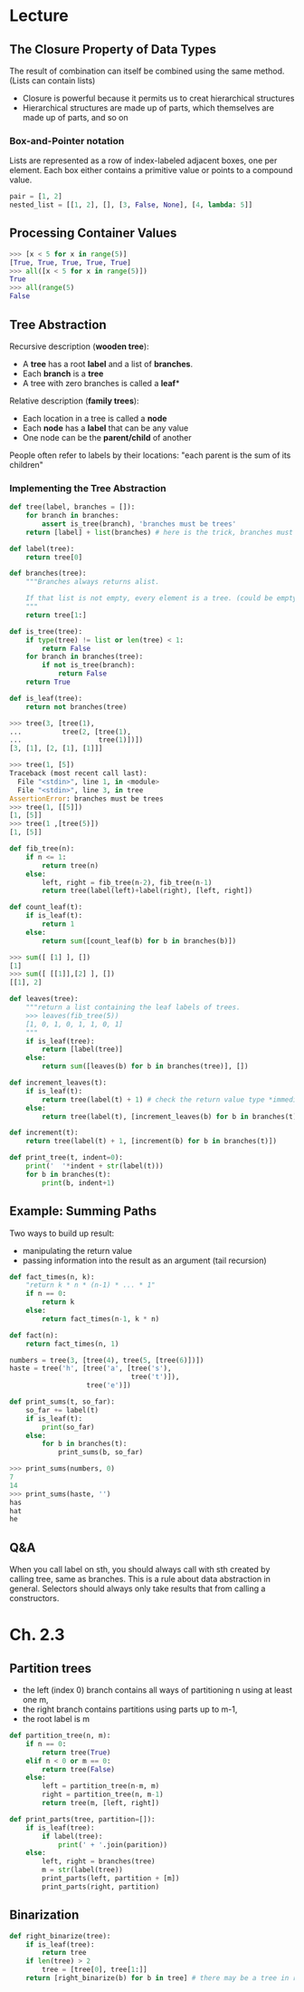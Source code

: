 # Lecture
## The Closure Property of Data Types
The result of combination can itself be combined using the same method. (Lists can contain lists)
- Closure is powerful because it permits us to creat hierarchical structures
- Hierarchical structures are made up of parts, which themselves are made up of parts, and so on

### Box-and-Pointer notation
Lists are represented as a row of index-labeled adjacent boxes, one per element. Each box either contains a primitive value or points to a compound value.
```python
pair = [1, 2]
nested_list = [[1, 2], [], [3, False, None], [4, lambda: 5]]
```

## Processing Container Values
```python
>>> [x < 5 for x in range(5)]
[True, True, True, True, True]
>>> all([x < 5 for x in range(5)])
True
>>> all(range(5)
False
```

## Tree Abstraction
Recursive description (**wooden tree**):
- A **tree** has a root **label** and a list of **branches**.
- Each **branch** is a **tree**
- A tree with zero branches is called a **leaf***

Relative description (**family trees**):
- Each location in a tree is called a **node**
- Each **node** has a **label** that can be any value
- One node can be the **parent/child** of another

People often refer to labels by their locations: "each parent is the sum of its children"

### Implementing the Tree Abstraction
```python
def tree(label, branches = []):
    for branch in branches:
        assert is_tree(branch), 'branches must be trees'
    return [label] + list(branches) # here is the trick, branches must be a *list of tree* not *tree*.

def label(tree):
    return tree[0]

def branches(tree):
    """Branches always returns alist.

    If that list is not empty, every element is a tree. (could be empty)
    """
    return tree[1:]

def is_tree(tree):
    if type(tree) != list or len(tree) < 1:
        return False
    for branch in branches(tree):
        if not is_tree(branch):
            return False
    return True

def is_leaf(tree):
    return not branches(tree)

>>> tree(3, [tree(1),
...          tree(2, [tree(1),
...                   tree(1)])])
[3, [1], [2, [1], [1]]]

>>> tree(1, [5])
Traceback (most recent call last):
  File "<stdin>", line 1, in <module>
  File "<stdin>", line 3, in tree
AssertionError: branches must be trees
>>> tree(1, [[5]])
[1, [5]]
>>> tree(1 ,[tree(5)])
[1, [5]]

def fib_tree(n):
    if n <= 1:
        return tree(n)
    else:
        left, right = fib_tree(n-2), fib_tree(n-1)
        return tree(label(left)+label(right), [left, right])

def count_leaf(t):
    if is_leaf(t):
        return 1
    else:
        return sum([count_leaf(b) for b in branches(b)])

>>> sum([ [1] ], [])
[1]
>>> sum([ [[1]],[2] ], [])
[[1], 2]

def leaves(tree):
    """return a list containing the leaf labels of trees.
    >>> leaves(fib_tree(5))
    [1, 0, 1, 0, 1, 1, 0, 1]
    """
    if is_leaf(tree):
        return [label(tree)]
    else:
        return sum([leaves(b) for b in branches(tree)], [])

def increment_leaves(t):
    if is_leaf(t):
        return tree(label(t) + 1) # check the return value type *immediately*
    else:
        return tree(label(t), [increment_leaves(b) for b in branches(t)])

def increment(t):
    return tree(label(t) + 1, [increment(b) for b in branches(t)])

def print_tree(t, indent=0):
    print('  '*indent + str(label(t)))
    for b in branches(t):
        print(b, indent+1)
```

## Example: Summing Paths
Two ways to build up result:
- manipulating the return value
- passing information into the result as an argument (tail recursion)
```python
def fact_times(n, k):
    "return k * n * (n-1) * ... * 1"
    if n == 0:
        return k
    else:
        return fact_times(n-1, k * n)

def fact(n):
    return fact_times(n, 1)

numbers = tree(3, [tree(4), tree(5, [tree(6)])])
haste = tree('h', [tree('a', [tree('s'),
                              tree('t')]),
                   tree('e')])

def print_sums(t, so_far):
    so_far += label(t)
    if is_leaf(t):
        print(so_far)
    else:
        for b in branches(t):
            print_sums(b, so_far)

>>> print_sums(numbers, 0)
7
14
>>> print_sums(haste, '')
has
hat
he
```

## Q&A
When you call label on sth, you should always call with sth created by calling tree, same as branches. This is a rule about data abstraction in general. Selectors should always only take results that from calling a constructors.

# Ch. 2.3
## Partition trees
- the left (index 0) branch contains all ways of partitioning n using at least one m,
- the right branch contains partitions using parts up to m-1,
- the root label is m

```python
def partition_tree(n, m):
    if n == 0:
        return tree(True)
    elif n < 0 or m == 0:
        return tree(False)
    else:
        left = partition_tree(n-m, m)
        right = partition_tree(n, m-1)
        return tree(m, [left, right])

def print_parts(tree, partition=[]):
    if is_leaf(tree):
        if label(tree):
            print(' + '.join(parition))
    else:
        left, right = branches(tree)
        m = str(label(tree))
        print_parts(left, partition + [m])
        print_parts(right, partition)
```

## Binarization
```python
def right_binarize(tree):
    if is_leaf(tree):
        return tree
    if len(tree) > 2
        tree = [tree[0], tree[1:]]
    return [right_binarize(b) for b in tree] # there may be a tree in right that is not a binary tree.
```